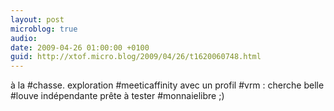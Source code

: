 ```yaml
---
layout: post
microblog: true
audio: 
date: 2009-04-26 01:00:00 +0100
guid: http://xtof.micro.blog/2009/04/26/t1620060748.html
---
```

à la #chasse. exploration #meeticaffinity avec un profil #vrm :  cherche belle #louve indépendante prête à tester #monnaielibre ;)
